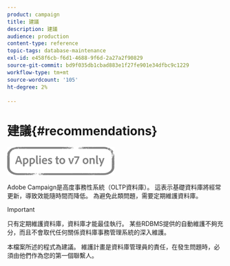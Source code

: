 ```yaml
---
product: campaign
title: 建議
description: 建議
audience: production
content-type: reference
topic-tags: database-maintenance
exl-id: e458f6cb-f6d1-4688-9f6d-2a27a2f90829
source-git-commit: bd9f035db1cbad883e1f27fe901e34dfbc9c1229
workflow-type: tm+mt
source-wordcount: '105'
ht-degree: 2%

---
```


# 建議{#recommendations}

![](../../assets/v7-only.svg)

Adobe Campaign是高度事務性系統（OLTP資料庫）。 這表示基礎資料庫將經常更新，導致效能隨時間而降低。 為避免此類問題，需要定期維護資料庫。

>[!IMPORTANT]
>
>只有定期維護資料庫，資料庫才能最佳執行。 某些RDBMS提供的自動維護不夠充分，而且不會取代任何關係資料庫事務管理系統的深入維護。
>  
>本檔案所述的程式為建議。 維護計畫是資料庫管理員的責任，在發生問題時，必須由他們作為您的第一個聯繫人。
